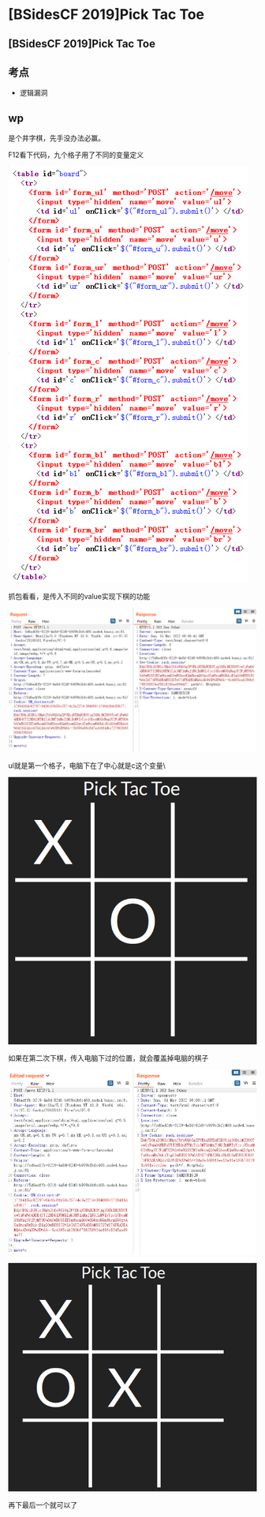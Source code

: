 # \[BSidesCF 2019]Pick Tac Toe

## \[BSidesCF 2019]Pick Tac Toe

## 考点

* 逻辑漏洞

## wp

是个井字棋，先手没办法必赢。

F12看下代码，九个格子用了不同的变量定义

![](<../.gitbook/assets/image (25) (1) (1).png>)

抓包看看，是传入不同的value实现下棋的功能

![](<../.gitbook/assets/image (9).png>)

ul就是第一个格子，电脑下在了中心就是c这个变量\


![](<../.gitbook/assets/image (22) (1) (1) (1).png>)



如果在第二次下棋，传入电脑下过的位置，就会覆盖掉电脑的棋子

![](<../.gitbook/assets/image (33) (1) (1).png>)

![](<../.gitbook/assets/image (29) (1).png>)

再下最后一个就可以了
